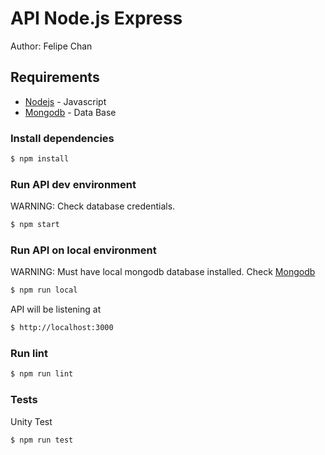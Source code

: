 # API Node.js Express

Author: Felipe Chan

## Requirements

* [Nodejs](https://nodejs.org/) - Javascript
* [Mongodb](https://www.mongodb.com/) - Data Base

### Install dependencies

```bash
$ npm install
```

### Run API dev environment 
WARNING: Check database credentials.

```bash
$ npm start
```

### Run API on local environment
WARNING: Must have local mongodb database installed. Check [Mongodb](https://www.mongodb.com/) 

```bash
$ npm run local
```

API will be listening at 

```bash
$ http://localhost:3000
```

### Run lint

```bash
$ npm run lint
```

### Tests

Unity Test

```bash
$ npm run test
```
